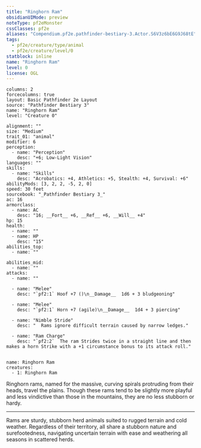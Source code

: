 ```yaml
---
title: "Ringhorn Ram"
obsidianUIMode: preview
noteType: pf2eMonster
cssClasses: pf2e
aliases: "Compendium.pf2e.pathfinder-bestiary-3.Actor.S6V3z6bE6G9J68tE" 
tags:
  - pf2e/creature/type/animal
  - pf2e/creature/level/0
statblock: inline
name: "Ringhorn Ram"
level: 0
license: OGL
---
```


```statblock
columns: 2
forcecolumns: true
layout: Basic Pathfinder 2e Layout
source: "Pathfinder Bestiary 3"
name: "Ringhorn Ram"
level: "Creature 0"

alignment: ""
size: "Medium"
trait_01: "animal"
modifier: 6
perception:
  - name: "Perception"
    desc: "+6; Low-Light Vision"
languages: ""
skills:
  - name: "Skills"
    desc: "Acrobatics: +4, Athletics: +5, Stealth: +4, Survival: +6"
abilityMods: [3, 2, 2, -5, 2, 0]
speed: 30 feet
sourcebook: "_Pathfinder Bestiary 3_"
ac: 16
armorclass:
  - name: AC
    desc: "16; __Fort__ +6, __Ref__ +6, __Will__ +4"
hp: 15
health:
  - name: ""
  - name: HP
    desc: "15"
abilities_top:
  - name: ""

abilities_mid:
  - name: ""
attacks:
  - name: ""

  - name: "Melee"
    desc: "`pf2:1` Hoof +7 ()\n__Damage__  1d6 + 3 bludgeoning"

  - name: "Melee"
    desc: "`pf2:1` Horn +7 (agile)\n__Damage__  1d4 + 3 piercing"

  - name: "Nimble Stride"
    desc: "  Rams ignore difficult terrain caused by narrow ledges."

  - name: "Ram Charge"
    desc: "`pf2:2`  The ram Strides twice in a straight line and then makes a horn Strike with a +1 circumstance bonus to its attack roll."
 
```

```encounter-table
name: Ringhorn Ram
creatures:
  - 1: Ringhorn Ram
```



Ringhorn rams, named for the massive, curving spirals protruding from their heads, travel the plains. Though these rams tend to be slightly more playful and less vindictive than those in the mountains, they are no less stubborn or hardy.

* * *

Rams are sturdy, stubborn herd animals suited to rugged terrain and cold weather. Regardless of their territory, all share a stubborn nature and surefootedness, navigating uncertain terrain with ease and weathering all seasons in scattered herds.
